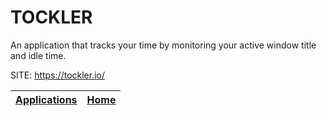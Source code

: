 # TOCKLER

 An application that tracks your time by monitoring your active window 
 title and idle time.

 SITE: https://tockler.io/

 | [Applications](https://portable-linux-apps.github.io/apps.html) | [Home](https://portable-linux-apps.github.io)
 | --- | --- |
